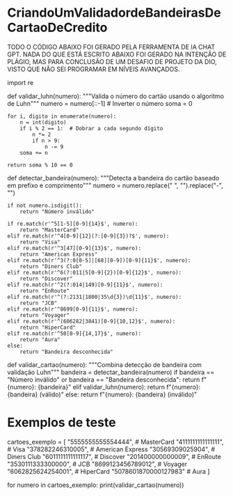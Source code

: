 # CriandoUmValidadordeBandeirasDeCartaoDeCredito

TODO O CÓDIGO ABAIXO FOI GERADO PELA FERRAMENTA DE IA CHAT GPT.
NADA DO QUE ESTÁ ESCRITO ABAIXO FOI GERADO NA INTENÇÃO DE PLÁGIO, MAS PARA CONCLUSÃO DE UM DESAFIO DE PROJETO DA DIO, VISTO QUE NÃO SEI PROGRAMAR EM NÍVEIS AVANÇADOS.


import re

def validar_luhn(numero):
    """Valida o número do cartão usando o algoritmo de Luhn"""
    numero = numero[::-1]  # Inverter o número
    soma = 0

    for i, digito in enumerate(numero):
        n = int(digito)
        if i % 2 == 1:  # Dobrar a cada segundo dígito
            n *= 2
            if n > 9:
                n -= 9
        soma += n

    return soma % 10 == 0

def detectar_bandeira(numero):
    """Detecta a bandeira do cartão baseado em prefixo e comprimento"""
    numero = numero.replace(" ", "").replace("-", "")

    if not numero.isdigit():
        return "Número inválido"

    if re.match(r'^5[1-5][0-9]{14}$', numero):
        return "MasterCard"
    elif re.match(r'^4[0-9]{12}(?:[0-9]{3})?$', numero):
        return "Visa"
    elif re.match(r'^3[47][0-9]{13}$', numero):
        return "American Express"
    elif re.match(r'^3(?:0[0-5]|[68][0-9])[0-9]{11}$', numero):
        return "Diners Club"
    elif re.match(r'^6(?:011|5[0-9]{2})[0-9]{12}$', numero):
        return "Discover"
    elif re.match(r'^2(?:014|149)[0-9]{11}$', numero):
        return "EnRoute"
    elif re.match(r'^(?:2131|1800|35\d{3})\d{11}$', numero):
        return "JCB"
    elif re.match(r'^8699[0-9]{11}$', numero):
        return "Voyager"
    elif re.match(r'^(606282|3841)[0-9]{10,12}$', numero):
        return "HiperCard"
    elif re.match(r'^50[0-9]{14,17}$', numero):
        return "Aura"
    else:
        return "Bandeira desconhecida"

def validar_cartao(numero):
    """Combina detecção de bandeira com validação Luhn"""
    bandeira = detectar_bandeira(numero)
    if bandeira == "Número inválido" or bandeira == "Bandeira desconhecida":
        return f"{numero}: {bandeira}"
    elif validar_luhn(numero):
        return f"{numero}: {bandeira} (válido)"
    else:
        return f"{numero}: {bandeira} (inválido)"

# Exemplos de teste
cartoes_exemplo = [
    "5555555555554444",     # MasterCard
    "4111111111111111",     # Visa
    "378282246310005",      # American Express
    "30569309025904",       # Diners Club
    "6011111111111117",     # Discover
    "201400000000009",      # EnRoute
    "3530111333300000",     # JCB
    "8699123456789012",     # Voyager
    "6062825624254001",     # HiperCard
    "5078601870000127983"   # Aura
]

for numero in cartoes_exemplo:
    print(validar_cartao(numero))
